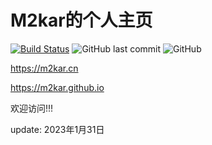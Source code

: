 M2kar的个人主页
=======
[![Build Status](https://travis-ci.org/m2kar/m2kar.github.io.svg?branch=blog)](https://travis-ci.org/m2kar/m2kar.github.io)
![GitHub last commit](https://img.shields.io/github/last-commit/m2kar/m2kar.github.io)
![GitHub](https://img.shields.io/github/license/m2kar/m2kar.github.io)

https://m2kar.cn

https://m2kar.github.io 

欢迎访问!!!

update: 2023年1月31日

